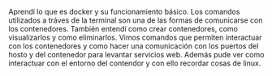 Aprendí lo que es docker y su funcionamiento básico. Los comandos utilizados a tráves de la terminal son una de las formas de comunicarse con los contenedores.
También entendí como crear contenedores, como visualizarlos y como eliminarlos. Vimos comandos que permiten interactuar con los contenedores y como hacer una comunicación con los puertos del hosto y del contenedor para levantar servicios web.
Además pude ver como interactuar con el entorno del contendor y con ello recordar cosas de linux.
